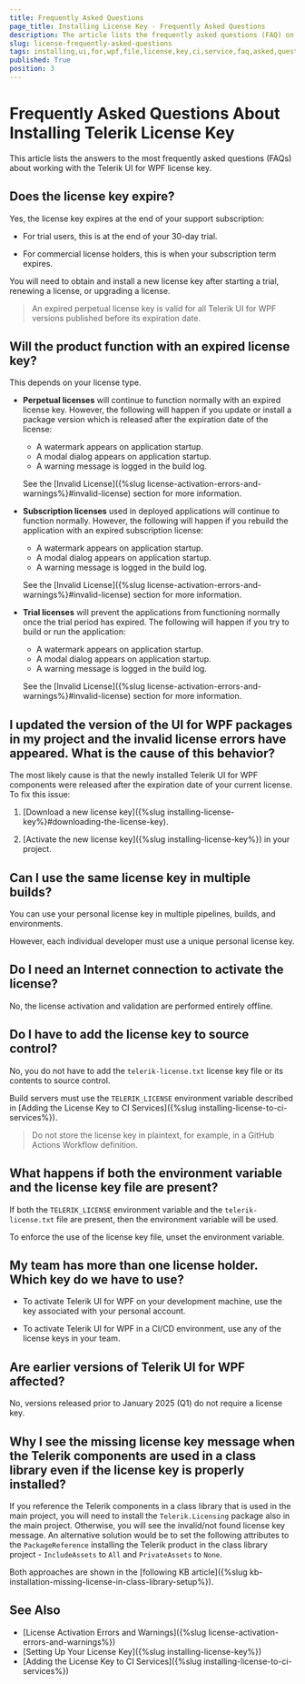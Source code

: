 ```yaml
---
title: Frequently Asked Questions
page_title: Installing License Key - Frequently Asked Questions
description: The article lists the frequently asked questions (FAQ) on how to install a license key for the Telerik UI for WPF product.
slug: license-frequently-asked-questions
tags: installing,ui,for,wpf,file,license,key,ci,service,faq,asked,questions
published: True
position: 3
---
```


# Frequently Asked Questions About Installing Telerik License Key

This article lists the answers to the most frequently asked questions (FAQs) about working with the Telerik UI for WPF license key.

## Does the license key expire?

Yes, the license key expires at the end of your support subscription:

* For trial users, this is at the end of your 30-day trial.

* For commercial license holders, this is when your subscription term expires.

You will need to obtain and install a new license key after starting a trial, renewing a license, or upgrading a license.

> An expired perpetual license key is valid for all Telerik UI for WPF versions published before its expiration date.

## Will the product function with an expired license key?

This depends on your license type.

* __Perpetual licenses__ will continue to function normally with an expired license key. However, the following will happen if you update or install a package version which is released after the expiration date of the license:

	* A watermark appears on application startup.
	* A modal dialog appears on application startup.
	* A warning message is logged in the build log.	
		
	See the [Invalid License]({%slug license-activation-errors-and-warnings%}#invalid-license) section for more information.

* __Subscription licenses__ used in deployed applications will continue to function normally. However, the following will happen if you rebuild the application with an expired subscription license:

	* A watermark appears on application startup.
	* A modal dialog appears on application startup.
	* A warning message is logged in the build log.	
		
	See the [Invalid License]({%slug license-activation-errors-and-warnings%}#invalid-license) section for more information.

* __Trial licenses__ will prevent the applications from functioning normally once the trial period has expired. The following will happen if you try to build or run the application:
	
	* A watermark appears on application startup.
	* A modal dialog appears on application startup.
	* A warning message is logged in the build log.	
		
	See the [Invalid License]({%slug license-activation-errors-and-warnings%}#invalid-license) section for more information.

## I updated the version of the UI for WPF packages in my project and the invalid license errors have appeared. What is the cause of this behavior?

The most likely cause is that the newly installed Telerik UI for WPF components were released after the expiration date of your current license. To fix this issue:

1. [Download a new license key]({%slug installing-license-key%}#downloading-the-license-key).

1. [Activate the new license key]({%slug installing-license-key%}) in your project.

## Can I use the same license key in multiple builds?

You can use your personal license key in multiple pipelines, builds, and environments.

However, each individual developer must use a unique personal license key.

## Do I need an Internet connection to activate the license?

No, the license activation and validation are performed entirely offline.

## Do I have to add the license key to source control?

No, you do not have to add the `telerik-license.txt` license key file or its contents to source control.

Build servers must use the `TELERIK_LICENSE` environment variable described in [Adding the License Key to CI Services]({%slug installing-license-to-ci-services%}).

> Do not store the license key in plaintext, for example, in a GitHub Actions Workflow definition.

## What happens if both the environment variable and the license key file are present?

If both the `TELERIK_LICENSE` environment variable and the `telerik-license.txt` file are present, then the environment variable will be used.

To enforce the use of the license key file, unset the environment variable.

## My team has more than one license holder. Which key do we have to use?

* To activate Telerik UI for WPF on your development machine, use the key associated with your personal account.

* To activate Telerik UI for WPF in a CI/CD environment, use any of the license keys in your team.

## Are earlier versions of Telerik UI for WPF affected?

No, versions released prior to January 2025 (Q1) do not require a license key.

## Why I see the missing license key message when the Telerik components are used in a class library even if the license key is properly installed?

If you reference the Telerik components in a class library that is used in the main project, you will need to install the `Telerik.Licensing` package also in the main project. Otherwise, you will see the invalid/not found license key message. An alternative solution would be to set the following attributes to the `PackageReference` installing the Telerik product in the class library project - `IncludeAssets` to `All` and `PrivateAssets` to `None`.

Both approaches are shown in the [following KB article]({%slug kb-installation-missing-license-in-class-library-setup%}).

## See Also  
* [License Activation Errors and Warnings]({%slug license-activation-errors-and-warnings%})
* [Setting Up Your License Key]({%slug installing-license-key%})
* [Adding the License Key to CI Services]({%slug installing-license-to-ci-services%})
